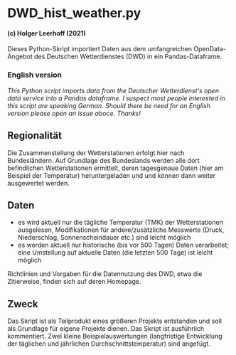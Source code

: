 # DWD_hist_weather.py

#### (c) Holger Leerhoff (2021)

Dieses Python-Skript importiert Daten aus dem umfangreichen OpenData-Angebot des Deutschen Wetterdienstes (DWD) in ein Pandas-Dataframe.

### English version
*This Python script imports data from the Deutscher Wetterdienst's open data service into a Pandas dataframe. I suspect most people interested in this script are speaking German. Should there be need for an English version please open an issue aboce. Thanks!*

## Regionalität
Die Zusammenstellung der Wetterstationen erfolgt hier nach Bundesländern. Auf Grundlage des Bundeslands werden alle dort befindlichen Wetterstationen ermittelt, deren tagesgenaue Daten (hier am Beispiel der Temperatur)  heruntergeladen und und können dann weiter ausgewertet werden.

## Daten
- es wird aktuell nur die tägliche Temperatur (TMK) der Wetterstationen ausgelesen, Modifikationen für andere/zusätzliche Messwerte (Druck, Niederschlag, Sonnenscheindauer etc.) sind leicht möglich
- es werden aktuell nur historische (bis vor 500 Tagen) Daten verarbeitet; eine Umstellung auf aktuelle Daten (die letzten 500 Tage) ist leicht möglich

Richtlinien und Vorgaben für die Datennutzung des DWD, etwa die Zitierweise, finden sich auf deren Homepage.

## Zweck
Das Skript ist als Teilprodukt eines größeren Projekts entstanden und soll als Grundlage für eigene Projekte dienen. Das Skript ist ausführlich kommentiert. Zwei kleine Beispielauswertungen (langfristige Entwicklung der täglichen und jährlichen Durchschnittstemperatur) sind angefügt.
